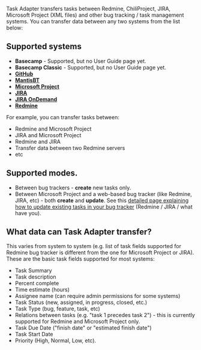 Task Adapter transfers tasks between Redmine, ChiliProject, JIRA, Microsoft Project (XML files) and other bug tracking / task management systems. You can transfer data between any two systems from the list below:

## Supported systems

*   **Basecamp** - Supported, but no User Guide page yet.
*   **Basecamp Classic** - Supported, but no User Guide page yet.
*   **[GitHub](/docs/github)**
*   **[MantisBT](/docs/mantis-bug-tracker-integration)**
*   **[Microsoft Project](/microsoft-project/)**
*   **[JIRA](/atlassian-jira)**
*   **[JIRA OnDemand](/atlassian-jira)**
*   **[Redmine](/docs/redmine)**

For example, you can transfer tasks between:

*   Redmine and Microsoft Project
*   JIRA and Microsoft Project
*   Redmine and JIRA
*   Transfer data between two Redmine servers
*   etc

## Supported modes.

*   Between bug trackers - **create** new tasks only.
*   Between Microsoft Project and a web-based bug tracker (like Redmine, JIRA, etc) - both **create** and **update**.
 See this [detailed page explaining how to update existing tasks in your bug tracker](/docs/how-to-update-tasks-in-redmine-jira/)
  (Redmine / JIRA / what have you).


## What data can Task Adapter transfer?

This varies from system to system (e.g. list of task fields supported for Redmine bug tracker is different
from the one for Microsoft Project or JIRA). These are the basic task fields supported for most systems:

*   Task Summary
*   Task description
*   Percent complete
*   Time estimate (hours)
*   Assignee name (can require admin permissions for some systems)
*   Task Status (new, assigned, in progress, closed, etc.)
*   Task Type (bug, feature, task, etc)
*   Relations between tasks (e.g. "task 1 precedes task 2") - this is currently supported for Redmine and Microsoft Project only.
*   Task Due Date ("finish date" or "estimated finish date")
*   Task Start Date
*   Priority (High, Normal, Low, etc).
